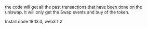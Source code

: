 the code will get all the past transactions that have been done on the uniswap.
It will only get the Swap events and buy of the token. 



Install node 18.13.0, web3 1.2

